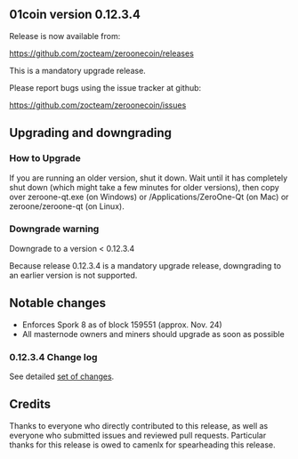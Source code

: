 ## 01coin version 0.12.3.4

Release is now available from:

  <https://github.com/zocteam/zeroonecoin/releases>

This is a mandatory upgrade release.

Please report bugs using the issue tracker at github:

  <https://github.com/zocteam/zeroonecoin/issues>


## Upgrading and downgrading

### How to Upgrade

If you are running an older version, shut it down. Wait until it has completely shut down (which might take a few minutes for older versions), then copy over zeroone-qt.exe (on Windows) or /Applications/ZeroOne-Qt (on Mac) or zeroone/zeroone-qt (on Linux).

### Downgrade warning

Downgrade to a version < 0.12.3.4

Because release 0.12.3.4 is a mandatory upgrade release, downgrading to an earlier version is not supported.


## Notable changes

- Enforces Spork 8 as of block 159551 (approx. Nov. 24)
- All masternode owners and miners should upgrade as soon as possible

### 0.12.3.4 Change log

See detailed [set of changes](https://github.com/zocteam/zeroonecoin/compare/v0.12.3.3...zocteam:v0.12.3.4).


## Credits

Thanks to everyone who directly contributed to this release, as well as everyone who submitted issues and reviewed pull requests. Particular thanks for this release is owed to camenlx for spearheading this release.
